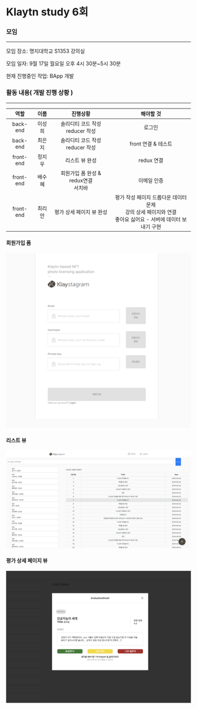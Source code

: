 # Klaytn study 6회

### 모임

---

모임 장소: 명지대학교 S1353 강의실

모임 일자: 9월 17일 월요일 오후 4시 30분~5시 30분

현재 진행중인 작업: BApp 개발



### 활동 내용( 개발 진행 상황 )

---

|   역할    |  이름  |                 진행상황                 |                          해야할 것                           |
| :-------: | :----: | :--------------------------------------: | :----------------------------------------------------------: |
| back-end  | 이성희 |   솔리디티 코드 작성<br />reducer 작성   |                            로그인                            |
| back-end  | 최은지 |   솔리디티 코드 작성<br />reducer 작성   |                     front 연결 & 테스트                      |
| front-end | 정지우 |              리스트 뷰 완성              |                          redux 연결                          |
| front-end | 배수혜 | 회원가입 폼 완성 & redux연결<br />서치바 |                         이메일 인증                          |
| front-end | 최리안 |         평가 상세 페이지 뷰 완성         | 평가 작성 페이지 드롭다운 데이터 문제<br />강의 상세 페이지와 연결<br />좋아요 싫어요 - 서버에 데이터 보내기 구현 |



#### 회원가입 폼

![회원가입 폼](./6회이미지/signUp.png)

#### 리스트 뷰

![리스트 뷰](./6회이미지/listView.png)

#### 평가 상세 페이지 뷰

![평가 디테일 뷰](./6회이미지/evalDetailVIew.png)

